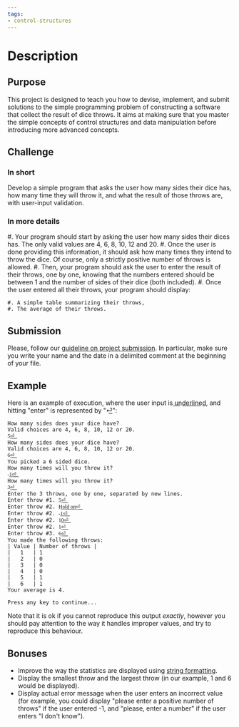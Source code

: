 ```yaml
---
tags:
- control-structures
---
```


# Description

## Purpose

This project is designed to teach you how to devise, implement, and submit solutions to the simple programming problem of constructing a software that collect the result of dice throws.
It aims at making sure that you master the simple concepts of control structures and data manipulation before introducing more advanced concepts.

## Challenge

### In short

Develop a simple program that asks the user how many sides their dice has, how many time they will throw it, and what the result of those throws are, with user-input validation.

### In more details

#. Your program should start by asking the user how many sides their dices has. The only valid values are 4, 6, 8, 10, 12 and 20.
#. Once the user is done providing this information, it should ask how many times they intend to throw the dice. Of course, only a strictly positive number of throws is allowed.
#. Then, your program should ask the user to enter the result of their throws, one by one, knowing that the numbers entered should be between 1 and the number of sides of their dice (both included).
#. Once the user entered all their throws, your program should display:

    #. A simple table summarizing their throws,
    #. The average of their throws.

## Submission

Please, follow our [guideline on project submission](https://princomp.github.io/projects/submission).
In particular, make sure you write your name and the date in a delimited comment at the beginning of your file.

## Example

Here is an example of execution, where the user input is u͟n͟d͟e͟r͟l͟i͟n͟e͟d͟, and hitting "enter" is represented by "⏎͟":

```text
How many sides does your dice have?
Valid choices are 4, 6, 8, 10, 12 or 20.
5͟⏎͟
How many sides does your dice have?
Valid choices are 4, 6, 8, 10, 12 or 20.
6͟⏎͟
You picked a 6 sided dice.
How many times will you throw it?
-͟1͟⏎͟
How many times will you throw it?
3͟⏎͟
Enter the 3 throws, one by one, separated by new lines.
Enter throw #1. 5͟⏎͟
Enter throw #2. H͟o͟l͟d͟ ͟o͟n͟⏎͟
Enter throw #2. -͟1͟⏎͟
Enter throw #2. 1͟0͟⏎͟
Enter throw #2. 1͟⏎͟
Enter throw #3. 6͟⏎͟
You made the following throws:
| Value | Number of throws | 
|   1   | 1
|   2   | 0
|   3   | 0
|   4   | 0
|   5   | 1
|   6   | 1
Your average is 4.

Press any key to continue...
```

Note that it is ok if you cannot reproduce this output *exactly*, however you should pay attention to the way it handles improper values, and try to reproduce this behaviour.

## Bonuses

- Improve the way the statistics are displayed using [string formatting](./labs/OverflowAndUnderflow#optional-string-formatting).
- Display the smallest throw and the largest throw (in our example, 1 and 6 would be displayed).
- Display actual error message when the user enters an incorrect value (for example, you could display "please enter a positive number of throws" if the user entered -1, and "please, enter a number" if the user enters "I don't know").
